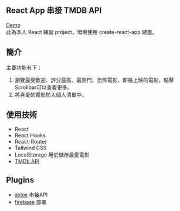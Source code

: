 ## React App 串接 TMDB API
[Demo](https://ezmovie-react-1.web.app/)  
此為本人 React 練習 project，環境使用 create-react-app 建置。

## 簡介
主要功能有下：
1. 瀏覽最受歡迎、評分最高、最熱門、恐怖電影、即將上映的電影，點擊Scrollbar可以查看更多。
2. 將喜愛的電影加入個人清單中。

## 使用技術
* React
* React Hooks
* React-Router
* Tailwind CSS
* LocalStorage 用於儲存最愛電影
* [TMDb API](https://developers.themoviedb.org/3/getting-started/introduction)

## Plugins
* [axios](https://github.com/axios/axios) 串接API
* [firebase](https://www.npmjs.com/package/firebase) 部署
